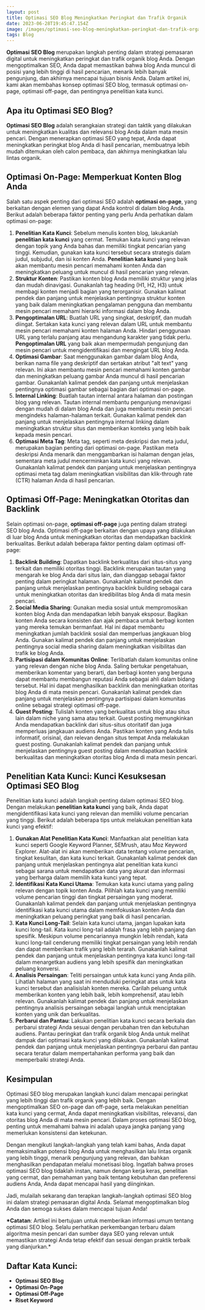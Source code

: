 ```yaml
---
layout: post
title: Optimasi SEO Blog Meningkatkan Peringkat dan Trafik Organik
date: 2023-06-28T19:45:47.154Z
image: /images/optimasi-seo-blog-meningkatkan-peringkat-dan-trafik-organik.webp
tags: Blog
---
```

**Optimasi SEO Blog** merupakan langkah penting dalam strategi pemasaran digital untuk meningkatkan peringkat dan trafik organik blog Anda. Dengan mengoptimalkan SEO, Anda dapat memastikan bahwa blog Anda muncul di posisi yang lebih tinggi di hasil pencarian, menarik lebih banyak pengunjung, dan akhirnya mencapai tujuan bisnis Anda. Dalam artikel ini, kami akan membahas konsep optimasi SEO blog, termasuk optimasi on-page, optimasi off-page, dan pentingnya penelitian kata kunci.

## Apa itu Optimasi SEO Blog?

**Optimasi SEO Blog** adalah serangkaian strategi dan taktik yang dilakukan untuk meningkatkan kualitas dan relevansi blog Anda dalam mata mesin pencari. Dengan menerapkan optimasi SEO yang tepat, Anda dapat meningkatkan peringkat blog Anda di hasil pencarian, membuatnya lebih mudah ditemukan oleh calon pembaca, dan akhirnya meningkatkan lalu lintas organik.

## **Optimasi On-Page**: Memperkuat Konten Blog Anda

Salah satu aspek penting dari optimasi SEO adalah **optimasi on-page**, yang berkaitan dengan elemen yang dapat Anda kontrol di dalam blog Anda. Berikut adalah beberapa faktor penting yang perlu Anda perhatikan dalam optimasi on-page:

1. **Penelitian Kata Kunci**: Sebelum menulis konten blog, lakukanlah **penelitian kata kunci** yang cermat. Temukan kata kunci yang relevan dengan topik yang Anda bahas dan memiliki tingkat pencarian yang tinggi. Kemudian, gunakan kata kunci tersebut secara strategis dalam judul, subjudul, dan isi konten Anda. **Penelitian kata kunci** yang baik akan membantu mesin pencari memahami konten Anda dan meningkatkan peluang untuk muncul di hasil pencarian yang relevan.
2. **Struktur Konten**: Pastikan konten blog Anda memiliki struktur yang jelas dan mudah dinavigasi. Gunakanlah tag heading (H1, H2, H3) untuk membagi konten menjadi bagian yang terorganisir. Gunakan kalimat pendek dan panjang untuk menjelaskan pentingnya struktur konten yang baik dalam meningkatkan pengalaman pengguna dan membantu mesin pencari memahami hierarki informasi dalam blog Anda.
3. **Pengoptimalan URL**: Buatlah URL yang singkat, deskriptif, dan mudah diingat. Sertakan kata kunci yang relevan dalam URL untuk membantu mesin pencari memahami konten halaman Anda. Hindari penggunaan URL yang terlalu panjang atau mengandung karakter yang tidak perlu. **Pengoptimalan URL** yang baik akan mempermudah pengunjung dan mesin pencari untuk mengidentifikasi dan mengingat URL blog Anda.
4. **Optimasi Gambar**: Saat menggunakan gambar dalam blog Anda, berikan nama file yang deskriptif dan sertakan atribut "alt text" yang relevan. Ini akan membantu mesin pencari memahami konten gambar dan meningkatkan peluang gambar Anda muncul di hasil pencarian gambar. Gunakanlah kalimat pendek dan panjang untuk menjelaskan pentingnya optimasi gambar sebagai bagian dari optimasi on-page.
5. **Internal Linking**: Buatlah tautan internal antara halaman dan postingan blog yang relevan. Tautan internal membantu pengunjung menavigasi dengan mudah di dalam blog Anda dan juga membantu mesin pencari mengindeks halaman-halaman terkait. Gunakan kalimat pendek dan panjang untuk menjelaskan pentingnya internal linking dalam meningkatkan struktur situs dan memberikan konteks yang lebih baik kepada mesin pencari.
6. **Optimasi Meta Tag**: Meta tag, seperti meta deskripsi dan meta judul, merupakan bagian penting dari optimasi on-page. Pastikan meta deskripsi Anda menarik dan menggambarkan isi halaman dengan jelas, sementara meta judul mencerminkan kata kunci yang relevan. Gunakanlah kalimat pendek dan panjang untuk menjelaskan pentingnya optimasi meta tag dalam meningkatkan visibilitas dan klik-through rate (CTR) halaman Anda di hasil pencarian.

## **Optimasi Off-Page**: Meningkatkan Otoritas dan Backlink

Selain optimasi on-page, **optimasi off-page** juga penting dalam strategi SEO blog Anda. Optimasi off-page berkaitan dengan upaya yang dilakukan di luar blog Anda untuk meningkatkan otoritas dan mendapatkan backlink berkualitas. Berikut adalah beberapa faktor penting dalam optimasi off-page:

1. **Backlink Building**: Dapatkan backlink berkualitas dari situs-situs yang terkait dan memiliki otoritas tinggi. Backlink merupakan tautan yang mengarah ke blog Anda dari situs lain, dan dianggap sebagai faktor penting dalam peringkat halaman. Gunakanlah kalimat pendek dan panjang untuk menjelaskan pentingnya backlink building sebagai cara untuk meningkatkan otoritas dan kredibilitas blog Anda di mata mesin pencari.
2. **Social Media Sharing**: Gunakan media sosial untuk mempromosikan konten blog Anda dan mendapatkan lebih banyak eksposur. Bagikan konten Anda secara konsisten dan ajak pembaca untuk berbagi konten yang mereka temukan bermanfaat. Hal ini dapat membantu meningkatkan jumlah backlink sosial dan memperluas jangkauan blog Anda. Gunakan kalimat pendek dan panjang untuk menjelaskan pentingnya social media sharing dalam meningkatkan visibilitas dan trafik ke blog Anda.
3. **Partisipasi dalam Komunitas Online**: Terlibatlah dalam komunitas online yang relevan dengan niche blog Anda. Saling bertukar pengetahuan, memberikan komentar yang berarti, dan berbagi konten yang berguna dapat membantu membangun reputasi Anda sebagai ahli dalam bidang tersebut. Hal ini dapat menghasilkan backlink dan meningkatkan otoritas blog Anda di mata mesin pencari. Gunakanlah kalimat pendek dan panjang untuk menjelaskan pentingnya partisipasi dalam komunitas online sebagai strategi optimasi off-page.
4. **Guest Posting**: Tulislah konten yang berkualitas untuk blog atau situs lain dalam niche yang sama atau terkait. Guest posting memungkinkan Anda mendapatkan backlink dari situs-situs otoritatif dan juga memperluas jangkauan audiens Anda. Pastikan konten yang Anda tulis informatif, orisinal, dan relevan dengan situs tempat Anda melakukan guest posting. Gunakanlah kalimat pendek dan panjang untuk menjelaskan pentingnya guest posting dalam mendapatkan backlink berkualitas dan meningkatkan otoritas blog Anda di mata mesin pencari.

## **Penelitian Kata Kunci**: Kunci Kesuksesan Optimasi SEO Blog

Penelitian kata kunci adalah langkah penting dalam optimasi SEO blog. Dengan melakukan **penelitian kata kunci** yang baik, Anda dapat mengidentifikasi kata kunci yang relevan dan memiliki volume pencarian yang tinggi. Berikut adalah beberapa tips untuk melakukan penelitian kata kunci yang efektif:

1. **Gunakan Alat Penelitian Kata Kunci**: Manfaatkan alat penelitian kata kunci seperti Google Keyword Planner, SEMrush, atau Moz Keyword Explorer. Alat-alat ini akan memberikan data tentang volume pencarian, tingkat kesulitan, dan kata kunci terkait. Gunakanlah kalimat pendek dan panjang untuk menjelaskan pentingnya alat penelitian kata kunci sebagai sarana untuk mendapatkan data yang akurat dan informasi yang berharga dalam memilih kata kunci yang tepat.
2. **Identifikasi Kata Kunci Utama**: Temukan kata kunci utama yang paling relevan dengan topik konten Anda. Pilihlah kata kunci yang memiliki volume pencarian tinggi dan tingkat persaingan yang moderat. Gunakanlah kalimat pendek dan panjang untuk menjelaskan pentingnya identifikasi kata kunci utama dalam memfokuskan konten Anda dan meningkatkan peluang peringkat yang baik di hasil pencarian.
3. **Kata Kunci Long-Tail**: Selain kata kunci utama, jangan lupakan kata kunci long-tail. Kata kunci long-tail adalah frasa yang lebih panjang dan spesifik. Meskipun volume pencariannya mungkin lebih rendah, kata kunci long-tail cenderung memiliki tingkat persaingan yang lebih rendah dan dapat memberikan trafik yang lebih terarah. Gunakanlah kalimat pendek dan panjang untuk menjelaskan pentingnya kata kunci long-tail dalam menargetkan audiens yang lebih spesifik dan meningkatkan peluang konversi.
4. **Analisis Persaingan**: Teliti persaingan untuk kata kunci yang Anda pilih. Lihatlah halaman yang saat ini menduduki peringkat atas untuk kata kunci tersebut dan analisislah konten mereka. Carilah peluang untuk memberikan konten yang lebih baik, lebih komprehensif, atau lebih relevan. Gunakanlah kalimat pendek dan panjang untuk menjelaskan pentingnya analisis persaingan sebagai langkah untuk menciptakan konten yang unik dan berkualitas.
5. **Perbarui dan Pantau**: Lakukan penelitian kata kunci secara berkala dan perbarui strategi Anda sesuai dengan perubahan tren dan kebutuhan audiens. Pantau peringkat dan trafik organik blog Anda untuk melihat dampak dari optimasi kata kunci yang dilakukan. Gunakanlah kalimat pendek dan panjang untuk menjelaskan pentingnya perbarui dan pantau secara teratur dalam mempertahankan performa yang baik dan memperbaiki strategi Anda.

## Kesimpulan

Optimasi SEO blog merupakan langkah kunci dalam mencapai peringkat yang lebih tinggi dan trafik organik yang lebih baik. Dengan mengoptimalkan SEO on-page dan off-page, serta melakukan penelitian kata kunci yang cermat, Anda dapat meningkatkan visibilitas, relevansi, dan otoritas blog Anda di mata mesin pencari. Dalam proses optimasi SEO blog, penting untuk memahami bahwa ini adalah upaya jangka panjang yang memerlukan konsistensi dan ketekunan.

Dengan mengikuti langkah-langkah yang telah kami bahas, Anda dapat memaksimalkan potensi blog Anda untuk menghasilkan lalu lintas organik yang lebih tinggi, menarik pengunjung yang relevan, dan bahkan menghasilkan pendapatan melalui monetisasi blog. Ingatlah bahwa proses optimasi SEO blog tidaklah instan, namun dengan kerja keras, penelitian yang cermat, dan pemahaman yang baik tentang kebutuhan dan preferensi audiens Anda, Anda dapat mencapai hasil yang diinginkan.

Jadi, mulailah sekarang dan terapkan langkah-langkah optimasi SEO blog ini dalam strategi pemasaran digital Anda. Selamat mengoptimalkan blog Anda dan semoga sukses dalam mencapai tujuan Anda!

**\*Catatan**: Artikel ini bertujuan untuk memberikan informasi umum tentang optimasi SEO blog. Selalu perhatikan perkembangan terbaru dalam algoritma mesin pencari dan sumber daya SEO yang relevan untuk memastikan strategi Anda tetap efektif dan sesuai dengan praktik terbaik yang dianjurkan.*

## Daftar Kata Kunci:

* **Optimasi SEO Blog**
* **Optimasi On-Page**
* **Optimasi Off-Page**
* **Riset Keyword**